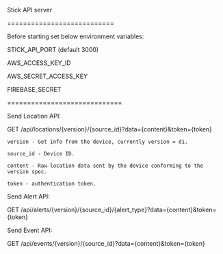 Stick API server

===========================

Before starting set below environment variables:


STICK_API_PORT (default 3000)

AWS_ACCESS_KEY_ID

AWS_SECRET_ACCESS_KEY

FIREBASE_SECRET

=============================

Send Location API:

GET /api/locations/{version}/{source_id}?data={content}&token={token}

	version - Get info from the device, currently version = d1.

	source_id - Device ID.

	content - Raw location data sent by the device conforming to the version spec.

	token - authentication token.


Send Alert API:

GET /api/alerts/{version}/{source_id}/{alert_type}?data={content}&token={token}


Send Event API:

GET /api/events/{version}/{source_id}?data={content}&token={token}
